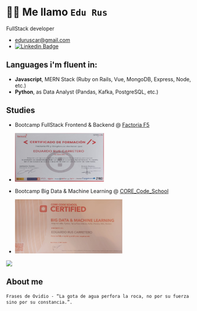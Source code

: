 
# 👋🏻 Me llamo `Edu Rus`
FullStack developer
* eduruscar@gmail.com
* [![Linkedin Badge](https://img.shields.io/badge/-Edu_Rus-blue?style=for-the-badge&logo=Linkedin&logoWidth=30&logoColor=white&link=https://https://www.linkedin.com/in/eduardo-rus-carretero-b839041bb/)](https://www.linkedin.com/in/edurus/)

## Languages i'm fluent in:
- __Javascript__, MERN Stack (Ruby on Rails, Vue, MongoDB, Express, Node, etc.)
- __Python__, as Data Analyst (Pandas, Kafka, PostgreSQL, etc.)

## Studies
- Bootcamp FullStack Frontend & Backend @ [Factoria F5](https://www.rompemosloscodigos.org/)
- ![alt text](https://github.com/rusgar/rusgar/blob/main/img/DiplomaFactoria.png)


- Bootcamp Big Data & Machine Learning @ [CORE_Code_School](https://www.corecode.school)
- ![alt text](https://github.com/rusgar/rusgar/blob/main/img/diplomaCore.png)
 
<a href="https://github.com/rusgar"><img align="center" src="https://github-readme-stats.vercel.app/api?username=rusgar&show_icons=true&theme=radical"/></a>
<br/>

## About me

```
Frases de Ovidio - “La gota de agua perfora la roca, no por su fuerza sino por su constancia.”.
```

